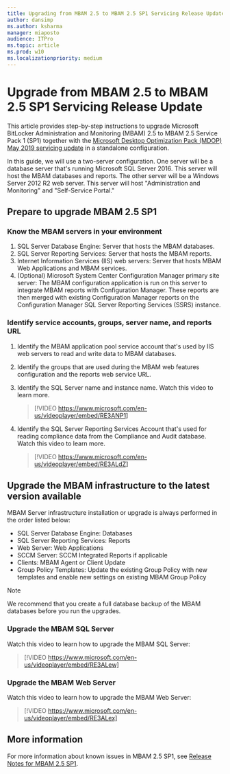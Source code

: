```yaml
---
title: Upgrading from MBAM 2.5 to MBAM 2.5 SP1 Servicing Release Update
author: dansimp
ms.author: ksharma
manager: miaposto
audience: ITPro  
ms.topic: article  
ms.prod: w10
ms.localizationpriority: medium
--- 
```


# Upgrade from MBAM 2.5 to MBAM 2.5 SP1 Servicing Release Update

This article provides step-by-step instructions to upgrade Microsoft BitLocker Administration and Monitoring (MBAM) 2.5 to MBAM 2.5 Service Pack 1 (SP1) together with the [Microsoft Desktop Optimization Pack (MDOP) May 2019 servicing update](https://support.microsoft.com/help/4505175/may-2019-servicing-release-for-microsoft-desktop-optimization-pack) in a standalone configuration.

In this guide, we will use a two-server configuration. One server will be a database server that's running Microsoft SQL Server 2016. This server will host the MBAM databases and reports. The other server will be a Windows Server 2012 R2 web server. This server will host "Administration and Monitoring" and "Self-Service Portal."

## Prepare to upgrade MBAM 2.5 SP1

### Know the MBAM servers in your environment

1. SQL Server Database Engine: Server that hosts the MBAM databases.
2. SQL Server Reporting Services: Server that hosts the MBAM reports.
3. Internet Information Services (IIS) web servers: Server that hosts MBAM Web Applications and MBAM services.
4. (Optional) Microsoft System Center Configuration Manager primary site server: The MBAM configuration application is run on this server to integrate MBAM reports with Configuration Manager. These reports are then merged with existing Configuration Manager reports on the Configuration Manager SQL Server Reporting Services (SSRS) instance.

### Identify service accounts, groups, server name, and reports URL

1. Identify the MBAM application pool service account that's used by IIS web servers to read and write data to MBAM databases.
2. Identify the groups that are used during the MBAM web features configuration and the reports web service URL.
3. Identify the SQL Server name and instance name. Watch this video to learn more.

    > [!VIDEO https://www.microsoft.com/en-us/videoplayer/embed/RE3ANP1]

4. Identify the SQL Server Reporting Services Account that's used for reading compliance data from the Compliance and Audit database. Watch this video to learn more.

    > [!VIDEO https://www.microsoft.com/en-us/videoplayer/embed/RE3ALdZ]

## Upgrade the MBAM infrastructure to the latest version available

MBAM Server infrastructure installation or upgrade is always performed in the order listed below:

- SQL Server Database Engine: Databases
- SQL Server Reporting Services: Reports
- Web Server: Web Applications
- SCCM Server: SCCM Integrated Reports if applicable
- Clients: MBAM Agent or Client Update
- Group Policy Templates: Update the existing Group Policy with new templates and enable new settings on existing MBAM Group Policy

> [!NOTE]
> We recommend that you create a full database backup of the MBAM databases before you run the upgrades.

### Upgrade the MBAM SQL Server

Watch this video to learn how to upgrade the MBAM SQL Server:

   > [!VIDEO https://www.microsoft.com/en-us/videoplayer/embed/RE3ALew]

### Upgrade the MBAM Web Server

Watch this video to learn how to upgrade the MBAM Web Server:

   > [!VIDEO https://www.microsoft.com/en-us/videoplayer/embed/RE3ALex]

## More information

For more information about known issues in MBAM 2.5 SP1, see [Release Notes for MBAM 2.5 SP1](https://docs.microsoft.com/microsoft-desktop-optimization-pack/mbam-v25/release-notes-for-mbam-25-sp1).
